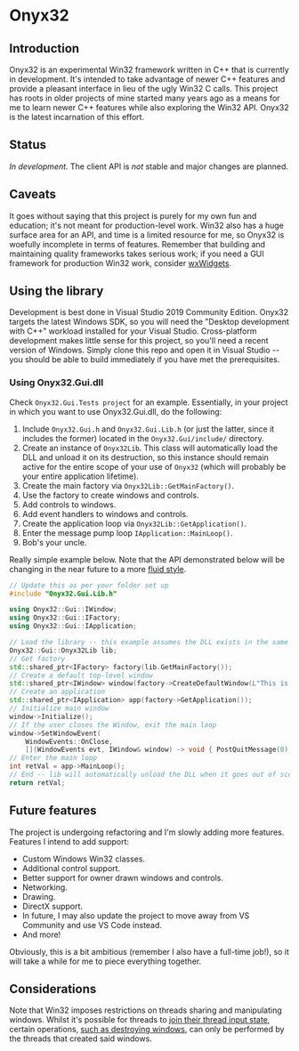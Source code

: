 # Onyx32

## Introduction

Onyx32 is an experimental Win32 framework written in C++ that is currently in development. It's intended to take advantage of newer C++ features and provide a pleasant interface in lieu of the ugly Win32 C calls. This project has roots in older projects of mine started many years ago as a means for me to learn newer C++ features while also exploring the Win32 API. Onyx32 is the latest incarnation of this effort.

## Status

_In development._ The client API is _not_ stable and major changes are planned.

## Caveats

It goes without saying that this project is purely for my own fun and education; it's not meant for production-level work. Win32 also has a huge surface area for an API, and time is a limited resource for me, so Onyx32 is woefully incomplete in terms of features. Remember that building and maintaining quality frameworks takes serious work; if you need a GUI framework for production Win32 work, consider [wxWidgets](https://www.wxwidgets.org/).

## Using the library

Development is best done in Visual Studio 2019 Community Edition. Onyx32 targets the latest Windows SDK, so you will need the "Desktop development with C++" workload installed for your Visual Studio. Cross-platform development makes little sense for this project, so you'll need a recent version of Windows. Simply clone this repo and open it in Visual Studio -- you should be able to build immediately if you have met the prerequisites.

### Using Onyx32.Gui.dll

Check `Onyx32.Gui.Tests project` for an example. Essentially, in your project in which you want to use Onyx32.Gui.dll, do the following:

1. Include `Onyx32.Gui.h` and `Onyx32.Gui.Lib.h` (or just the latter, since it includes the former) located in the `Onyx32.Gui/include/` directory.
2. Create an instance of `Onyx32Lib`. This class will automatically load the DLL and unload it on its destruction, so this instance should remain active for the entire scope of your use of `Onyx32` (which will probably be your entire application lifetime).
3. Create the main factory via `Onyx32Lib::GetMainFactory()`.
4. Use the factory to create windows and controls.
5. Add controls to windows.
6. Add event handlers to windows and controls.
7. Create the application loop via `Onyx32Lib::GetApplication()`.
8. Enter the message pump loop `IApplication::MainLoop()`.
9. Bob's your uncle.

Really simple example below. Note that the API demonstrated below will be changing in the near future to a more [fluid style](https://en.wikipedia.org/wiki/Fluent_interface).

```C++
// Update this as per your folder set up
#include "Onyx32.Gui.Lib.h"

using Onyx32::Gui::IWindow;
using Onyx32::Gui::IFactory;
using Onyx32::Gui::IApplication;

// Load the library -- this example assumes the DLL exists in the same directory as your executable
Onyx32::Gui::Onyx32Lib lib;
// Get factory
std::shared_ptr<IFactory> factory(lib.GetMainFactory());
// Create a default top-level window
std::shared_ptr<IWindow> window(factory->CreateDefaultWindow(L"This is a test", 500, 500));
// Create an application
std::shared_ptr<IApplication> app(factory->GetApplication());
// Initialize main window
window->Initialize();
// If the user closes the Window, exit the main loop
window->SetWindowEvent(
    WindowEvents::OnClose,
    [](WindowEvents evt, IWindow& window) -> void { PostQuitMessage(0); });
// Enter the main lopp
int retVal = app->MainLoop();
// End -- lib will automatically unload the DLL when it goes out of scope
return retVal;
```

## Future features

The project is undergoing refactoring and I'm slowly adding more features. Features I intend to add support:

* Custom Windows Win32 classes.
* Additional control support.
* Better support for owner drawn windows and controls.
* Networking.
* Drawing.
* DirectX support.
* In future, I may also update the project to move away from VS Community and use VS Code instead.
* And more!

Obviously, this is a bit ambitious (remember I also have a full-time job!), so it will take a while for me to piece everything together.

## Considerations

Note that Win32 imposes restrictions on threads sharing and manipulating windows. Whilst it's possible for threads to [join their thread input state](https://docs.microsoft.com/en-us/windows/win32/procthread/creating-windows-in-threads), certain operations, [such as destroying windows](https://docs.microsoft.com/en-us/windows/win32/api/winuser/nf-winuser-destroywindow#remarks), can only be performed by the threads that created said windows.

